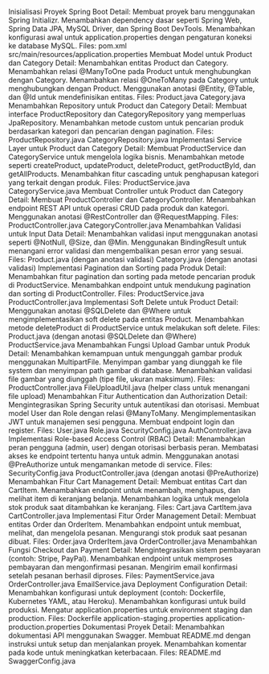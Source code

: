 Inisialisasi Proyek Spring Boot
Detail:
Membuat proyek baru menggunakan Spring Initializr.
Menambahkan dependency dasar seperti Spring Web, Spring Data JPA, MySQL Driver, dan Spring Boot DevTools.
Menambahkan konfigurasi awal untuk application.properties dengan pengaturan koneksi ke database MySQL.
Files:
pom.xml
src/main/resources/application.properties
Membuat Model untuk Product dan Category
Detail:
Menambahkan entitas Product dan Category.
Menambahkan relasi @ManyToOne pada Product untuk menghubungkan dengan Category.
Menambahkan relasi @OneToMany pada Category untuk menghubungkan dengan Product.
Menggunakan anotasi @Entity, @Table, dan @Id untuk mendefinisikan entitas.
Files:
Product.java
Category.java
Menambahkan Repository untuk Product dan Category
Detail:
Membuat interface ProductRepository dan CategoryRepository yang memperluas JpaRepository.
Menambahkan metode custom untuk pencarian produk berdasarkan kategori dan pencarian dengan pagination.
Files:
ProductRepository.java
CategoryRepository.java
Implementasi Service Layer untuk Product dan Category
Detail:
Membuat ProductService dan CategoryService untuk mengelola logika bisnis.
Menambahkan metode seperti createProduct, updateProduct, deleteProduct, getProductById, dan getAllProducts.
Menambahkan fitur cascading untuk penghapusan kategori yang terkait dengan produk.
Files:
ProductService.java
CategoryService.java
Membuat Controller untuk Product dan Category
Detail:
Membuat ProductController dan CategoryController.
Menambahkan endpoint REST API untuk operasi CRUD pada produk dan kategori.
Menggunakan anotasi @RestController dan @RequestMapping.
Files:
ProductController.java
CategoryController.java
Menambahkan Validasi untuk Input Data
Detail:
Menambahkan validasi input menggunakan anotasi seperti @NotNull, @Size, dan @Min.
Menggunakan BindingResult untuk menangani error validasi dan mengembalikan pesan error yang sesuai.
Files:
Product.java (dengan anotasi validasi)
Category.java (dengan anotasi validasi)
Implementasi Pagination dan Sorting pada Produk
Detail:
Menambahkan fitur pagination dan sorting pada metode pencarian produk di ProductService.
Menambahkan endpoint untuk mendukung pagination dan sorting di ProductController.
Files:
ProductService.java
ProductController.java
Implementasi Soft Delete untuk Product
Detail:
Menggunakan anotasi @SQLDelete dan @Where untuk mengimplementasikan soft delete pada entitas Product.
Menambahkan metode deleteProduct di ProductService untuk melakukan soft delete.
Files:
Product.java (dengan anotasi @SQLDelete dan @Where)
ProductService.java
Menambahkan Fungsi Upload Gambar untuk Produk
Detail:
Menambahkan kemampuan untuk mengunggah gambar produk menggunakan MultipartFile.
Menyimpan gambar yang diunggah ke file system dan menyimpan path gambar di database.
Menambahkan validasi file gambar yang diunggah (tipe file, ukuran maksimum).
Files:
ProductController.java
FileUploadUtil.java (helper class untuk menangani file upload)
Menambahkan Fitur Authentication dan Authorization
Detail:
Mengintegrasikan Spring Security untuk autentikasi dan otorisasi.
Membuat model User dan Role dengan relasi @ManyToMany.
Mengimplementasikan JWT untuk manajemen sesi pengguna.
Membuat endpoint login dan register.
Files:
User.java
Role.java
SecurityConfig.java
AuthController.java
Implementasi Role-based Access Control (RBAC)
Detail:
Menambahkan peran pengguna (admin, user) dengan otorisasi berbasis peran.
Membatasi akses ke endpoint tertentu hanya untuk admin.
Menggunakan anotasi @PreAuthorize untuk mengamankan metode di service.
Files:
SecurityConfig.java
ProductController.java (dengan anotasi @PreAuthorize)
Menambahkan Fitur Cart Management
Detail:
Membuat entitas Cart dan CartItem.
Menambahkan endpoint untuk menambah, menghapus, dan melihat item di keranjang belanja.
Menambahkan logika untuk mengelola stok produk saat ditambahkan ke keranjang.
Files:
Cart.java
CartItem.java
CartController.java
Implementasi Fitur Order Management
Detail:
Membuat entitas Order dan OrderItem.
Menambahkan endpoint untuk membuat, melihat, dan mengelola pesanan.
Mengurangi stok produk saat pesanan dibuat.
Files:
Order.java
OrderItem.java
OrderController.java
Menambahkan Fungsi Checkout dan Payment
Detail:
Mengintegrasikan sistem pembayaran (contoh: Stripe, PayPal).
Menambahkan endpoint untuk memproses pembayaran dan mengonfirmasi pesanan.
Mengirim email konfirmasi setelah pesanan berhasil diproses.
Files:
PaymentService.java
OrderController.java
EmailService.java
Deployment Configuration
Detail:
Menambahkan konfigurasi untuk deployment (contoh: Dockerfile, Kubernetes YAML, atau Heroku).
Menambahkan konfigurasi untuk build produksi.
Mengatur application.properties untuk environment staging dan production.
Files:
Dockerfile
application-staging.properties
application-production.properties
Dokumentasi Proyek
Detail:
Menambahkan dokumentasi API menggunakan Swagger.
Membuat README.md dengan instruksi untuk setup dan menjalankan proyek.
Menambahkan komentar pada kode untuk meningkatkan keterbacaan.
Files:
README.md
SwaggerConfig.java
